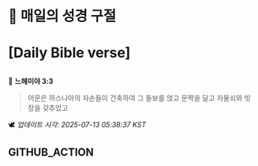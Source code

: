 # 🙏 매일의 성경 구절
# [Daily Bible verse]
##
<!-- START_BIBLE_VERSE -->
📖 **느헤미야 3:3**
> 어문은 하스나아의 자손들이 건축하여 그 들보를 얹고 문짝을 달고 자물쇠와 빗장을 갖추었고

🕊️ _업데이트 시각: 2025-07-13 05:38:37 KST_
  <!-- END_BIBLE_VERSE -->
## GITHUB_ACTION
